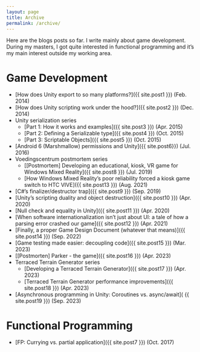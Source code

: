 ```yaml
---
layout: page
title: Archive
permalink: /archive/
---
```


Here are the blogs posts so far. I write mainly about game development. During my masters, I got quite interested in functional programming and it’s my main interest outside my working area.

# Game Development
- [How does Unity export to so many platforms?]({{ site.post1 }}) (Feb. 2014)
- [How does Unity scripting work under the hood?]({{ site.post2 }}) (Dec. 2014)
- Unity serialization series
	- [Part 1: How it works and examples]({{ site.post3 }}) (Apr. 2015)
	- [Part 2: Defining a Serializable type]({{ site.post4 }}) (Oct. 2015)
	- [Part 3: Scriptable Objects]({{ site.post5 }}) (Oct. 2015)
- [Android 6 (Marshmallow) permissions and Unity]({{ site.post6}}) (Jul. 2016)
- Voedingscentrum postmortem series
	- [[Postmortem] Developing an educational, kiosk, VR game for Windows Mixed Reality]({{ site.post8 }}) (Jul. 2019)
	- [How Windows Mixed Reality’s poor reliability forced a kiosk game switch to HTC VIVE]({{ site.post13 }}) (Aug. 2021)
- [C#’s finalizer/destructor trap]({{ site.post9 }}) (Sep. 2019)
- [Unity’s scripting duality and object destruction]({{ site.post10 }}) (Apr. 2020)
- [Null check and equality in Unity]({{ site.post11 }}) (Apr. 2020)
- [When software internationalization isn’t just about UI: a tale of how a parsing error crashed our game]({{ site.post12 }}) (Apr. 2021)
- [Finally, a proper Game Design Document (whatever that means)]({{ site.post14 }}) (Sep. 2022)
- [Game testing made easier: decoupling code]({{ site.post15 }}) (Mar. 2023)
- [[Postmorten] Parker - the game]({{ site.post16 }}) (Apr. 2023)
- Terraced Terrain Generator series
	- [Developing a Terraced Terrain Generator]({{ site.post17 }}) (Apr. 2023)
	- [Terraced Terrain Generator performance improvements]({{ site.post18 }}) (Apr. 2023)
- [Asynchronous programming in Unity: Coroutines vs. async/await]( {{ site.post19 }}) (Sep. 2023)

# Functional Programming
- [FP: Currying vs. partial application]({{ site.post7 }}) (Oct. 2017)